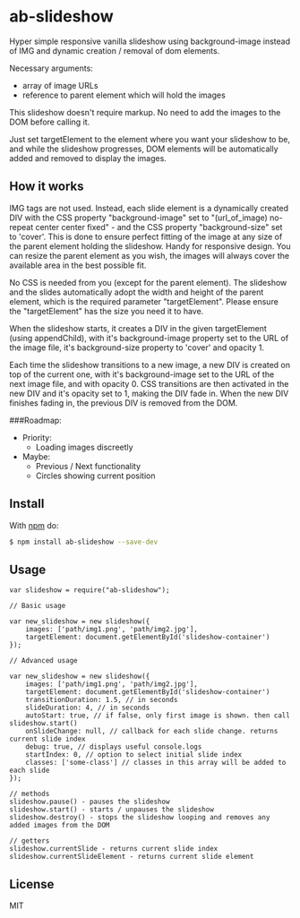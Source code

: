 # ab-slideshow

Hyper simple responsive vanilla slideshow using background-image instead of IMG and dynamic creation / removal of dom elements.

Necessary arguments:

- array of image URLs
- reference to parent element which will hold the images

This slideshow doesn't require markup. No need to add the images to the DOM before calling it.

Just set targetElement to the element where you want your slideshow to be, and while the slideshow progresses, DOM elements will be automatically added and removed to display the images.


## How it works

IMG tags are not used. Instead, each slide element is a dynamically created DIV with the CSS property "background-image" set to "(url_of_image) no-repeat center center fixed" - and the CSS property "background-size" set to 'cover'. This is done to ensure perfect fitting of the image at any size of the parent element holding the slideshow. Handy for responsive design. You can resize the parent element as you wish, the images will always cover the available area in the best possible fit.

No CSS is needed from you (except for the parent element). The slideshow and the slides automatically adopt the width and height of the parent element, which is the required parameter "targetElement". Please ensure the "targetElement" has the size you need it to have.

When the slideshow starts, it creates a DIV in the given targetElement (using appendChild), with it's background-image property set to the URL of the image file, it's background-size property to 'cover' and opacity 1.

Each time the slideshow transitions to a new image, a new DIV is created on top of the current one, with it's background-image set to the URL of the next image file, and with opacity 0. CSS transitions are then activated in the new DIV and it's opacity set to 1, making the DIV fade in. When the new DIV finishes fading in, the previous DIV is removed from the DOM. 

###Roadmap:

- Priority:
  - Loading images discreetly
- Maybe:
  - Previous / Next functionality
  - Circles showing current position


## Install

With [npm](http://npmjs.org) do:

```bash
$ npm install ab-slideshow --save-dev
```

## Usage

    var slideshow = require("ab-slideshow");

    // Basic usage

    var new_slideshow = new slideshow({
        images: ['path/img1.png', 'path/img2.jpg'],
        targetElement: document.getElementById('slideshow-container')
    });

    // Advanced usage

    var new_slideshow = new slideshow({
        images: ['path/img1.png', 'path/img2.jpg'],
        targetElement: document.getElementById('slideshow-container')
        transitionDuration: 1.5, // in seconds
        slideDuration: 4, // in seconds
        autoStart: true, // if false, only first image is shown. then call slideshow.start()
        onSlideChange: null, // callback for each slide change. returns current slide index
        debug: true, // displays useful console.logs
        startIndex: 0, // option to select initial slide index
        classes: ['some-class'] // classes in this array will be added to each slide
    });

    // methods
    slideshow.pause() - pauses the slideshow
    slideshow.start() - starts / unpauses the slideshow
    slideshow.destroy() - stops the slideshow looping and removes any added images from the DOM

    // getters
    slideshow.currentSlide - returns current slide index
    slideshow.currentSlideElement - returns current slide element

## License

MIT

